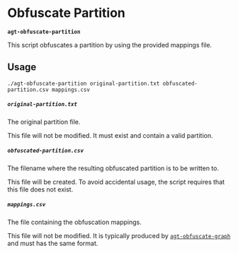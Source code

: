 # Obfuscate Partition

**`agt-obfuscate-partition`**

This script obfuscates a partition by using the provided mappings file.

## Usage

```
./agt-obfuscate-partition original-partition.txt obfuscated-partition.csv mappings.csv
```

##### `original-partition.txt`

The original partition file.

This file will not be modified. It must exist and contain a valid partition.

##### `obfuscated-partition.csv`

The filename where the resulting obfuscated partition is to be written to.

This file will be created. To avoid accidental usage, the script requires that
this file does not exist.

##### `mappings.csv`

The file containing the obfuscation mappings.

This file will not be modified. It is typically produced by
[`agt-obfuscate-graph`](obfuscate-graph.html) and must has the same format.
